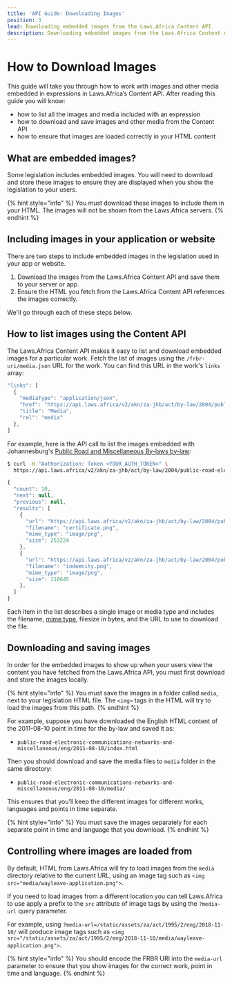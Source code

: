 ```yaml
---
title: 'API Guide: Downloading Images'
position: 3
lead: Downloading embedded images from the Laws.Africa Content API.
description: Downloading embedded images from the Laws.Africa Content API.
---
```


# How to Download Images

This guide will take you through how to work with images and other media embedded in expressions in Laws.Africa’s Content API. After reading this guide you will know:

* how to list all the images and media included with an expression
* how to download and save images and other media from the Content API
* how to ensure that images are loaded correctly in your HTML content

## What are embedded images?

Some legislation includes embedded images. You will need to download and store these images to ensure they are displayed when you show the legislation to your users.

{% hint style="info" %}
You must download these images to include them in your HTML. The images will not be shown from the Laws.Africa servers.
{% endhint %}

## Including images in your application or website

There are two steps to include embedded images in the legislation used in your app or website.

1. Download the images from the Laws.Africa Content API and save them to your server or app.
2. Ensure the HTML you fetch from the Laws.Africa Content API references the images correctly.

We'll go through each of these steps below.

## How to list images using the Content API

The Laws.Africa Content API makes it easy to list and download embedded images for a particular work. Fetch the list of images using the `/frbr-uri/media.json` URL for the work. You can find this URL in the work's `links` array:

```javascript
"links": [
  {
    "mediaType": "application/json",
    "href": "https://api.laws.africa/v2/akn/za-jhb/act/by-law/2004/public-road-electronic-communications-networks-and-miscellaneous/eng/media.json",
    "title": "Media",
    "rel": "media"
  },
]
```

For example, here is the API call to list the images embedded with Johannesburg's [Public Road and Miscellaneous By-laws by-law](https://openbylaws.org.za/za-jhb/act/by-law/2004/public-road-electronic-communications-networks-and-miscellaneous/eng/):

```bash
$ curl -H "Authorization: Token <YOUR_AUTH_TOKEN>" \
  https://api.laws.africa/v2/akn/za-jhb/act/by-law/2004/public-road-electronic-communications-networks-and-miscellaneous/media.json
```

```javascript
{
  "count": 10,
  "next": null,
  "previous": null,
  "results": [
    {
      "url": "https://api.laws.africa/v2/akn/za-jhb/act/by-law/2004/public-road-electronic-communications-networks-and-miscellaneous/eng@2011-08-10/media/certificate.png",
      "filename": "certificate.png",
      "mime_type": "image/png",
      "size": 253224
    },
    {
      "url": "https://api.laws.africa/v2/akn/za-jhb/act/by-law/2004/public-road-electronic-communications-networks-and-miscellaneous/eng@2011-08-10/media/indemnity.png",
      "filename": "indemnity.png",
      "mime_type": "image/png",
      "size": 210645
    },
  ]
}
```

Each item in the list describes a single image or media type and includes the filename, [mime type](https://en.wikipedia.org/wiki/Media_type), filesize in bytes, and the URL to use to download the file.

## Downloading and saving images

In order for the embedded images to show up when your users view the content you have fetched from the Laws.Africa API, you must first download and store the images locally.

{% hint style="info" %}
You must save the images in a folder called `media`, next to your legislation HTML file. The `<img>` tags in the HTML will try to load the images from this path.
{% endhint %}

For example, suppose you have downloaded the English HTML content of the 2011-08-10 point in time for the by-law and saved it as:

* `public-road-electronic-communications-networks-and-miscellaneous/eng/2011-08-10/index.html`

Then you should download and save the media files to `media` folder in the same directory:

* `public-road-electronic-communications-networks-and-miscellaneous/eng/2011-08-10/media/`

This ensures that you'll keep the different images for different works, languages and points in time separate.

{% hint style="info" %}
You must save the images separately for each separate point in time and language that you download.
{% endhint %}

## Controlling where images are loaded from

By default, HTML from Laws.Africa will try to load images from the `media` directory relative to the current URL, using an image tag such as `<img src="media/wayleave-application.png">`.

If you need to load images from a different location you can tell Laws.Africa to use apply a prefix to the `src` attribute of image tags by using the `?media-url` query parameter.

For example, using `?media-url=/static/assets/za/act/1995/2/eng/2018-11-10/` will produce image tags such as `<img src="/static/assets/za/act/1995/2/eng/2018-11-10/media/wayleave-application.png">`.

{% hint style="info" %}
You should encode the FRBR URI into the `media-url` parameter to ensure that you show images for the correct work, point in time and language.
{% endhint %}

